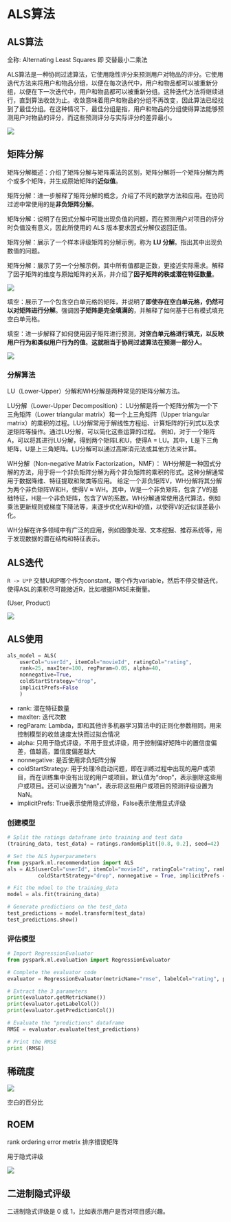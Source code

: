 # ALS算法

## ALS算法

全称: Alternating Least Squares 即 交替最小二乘法

ALS算法是一种协同过滤算法，它使用隐性评分来预测用户对物品的评分。它使用迭代方法来将用户和物品分组，以便在每次迭代中，用户和物品都可以被重新分组，以便在下一次迭代中，用户和物品都可以被重新分组。这种迭代方法将继续进行，直到算法收敛为止。收敛意味着用户和物品的分组不再改变，因此算法已经找到了最佳分组。在这种情况下，最佳分组是指，用户和物品的分组使得算法能够预测用户对物品的评分，而这些预测评分与实际评分的差异最小。

![](_attachments/old/2023-05-14-05-58-39.png)

## 矩阵分解

矩阵分解概述：介绍了矩阵分解与矩阵乘法的区别，矩阵分解将一个矩阵分解为两个或多个矩阵，并生成原始矩阵的**近似值**。

矩阵分解：进一步解释了矩阵分解的概念，介绍了不同的数学方法和应用。在协同过滤中常使用的是**非负矩阵分解**。

矩阵分解：说明了在因式分解中可能出现负值的问题，而在预测用户对项目的评分时负值没有意义，因此所使用的 ALS 版本要求因式分解仅返回正值。

矩阵分解：展示了一个样本评级矩阵的分解示例，称为 **LU 分解**。指出其中出现负数值的问题。

矩阵分解：展示了另一个分解示例，其中所有值都是正数，更接近实际需求。解释了因子矩阵的维度与原始矩阵的关系，并介绍了**因子矩阵的秩或潜在特征数量**。

![](_attachments/old/2023-05-14-06-17-45.png)

填空：展示了一个包含空白单元格的矩阵，并说明了**即使存在空白单元格，仍然可以对矩阵进行分解**。强调因**子矩阵是完全填满的**，并解释了如何基于已有模式填充空白单元格。

填空：进一步解释了如何使用因子矩阵进行预测，**对空白单元格进行填充，以反映用户行为和类似用户行为的值**。**这就相当于协同过滤算法在预测一部分人**。

![](_attachments/old/2023-05-14-06-18-03.png)

### 分解算法
LU（Lower-Upper）分解和WH分解是两种常见的矩阵分解方法。

LU分解（Lower-Upper Decomposition）：
LU分解是将一个矩阵分解为一个下三角矩阵（Lower triangular matrix）和一个上三角矩阵（Upper triangular matrix）的乘积的过程。LU分解常用于解线性方程组、计算矩阵的行列式以及求逆矩阵等操作。通过LU分解，可以简化这些运算的过程。
例如，对于一个矩阵A，可以将其进行LU分解，得到两个矩阵L和U，使得A = LU。其中，L是下三角矩阵，U是上三角矩阵。LU分解可以通过高斯消元法或其他方法来计算。

WH分解（Non-negative Matrix Factorization，NMF）：
WH分解是一种因式分解的方法，用于将一个非负矩阵分解为两个非负矩阵的乘积的形式。这种分解通常用于数据降维、特征提取和聚类等应用。
给定一个非负矩阵V，WH分解将其分解为两个非负矩阵W和H，使得V ≈ WH。其中，W是一个非负矩阵，包含了V的基础特征，H是一个非负矩阵，包含了W的系数。WH分解通常使用迭代算法，例如乘法更新规则或梯度下降法等，来逐步优化W和H的值，以使得V的近似误差最小化。

WH分解在许多领域中有广泛的应用，例如图像处理、文本挖掘、推荐系统等，用于发现数据的潜在结构和特征表示。

## ALS迭代

`R -> U*P` 交替U和P哪个作为constant，哪个作为variable，然后不停交替迭代，使得ASL的乘积尽可能接近R，比如根据RMSE来衡量。

(User, Product)

![](_attachments/old/2023-05-14-06-27-51.png)

## ALS使用

```python
als_model = ALS(
	userCol="userId", itemCol="movieId", ratingCol="rating", 
	rank=25, maxIter=100, regParam=0.05, alpha=40,
	nonnegative=True, 
	coldStartStrategy="drop", 
	implicitPrefs=False
	)
```

- rank: 潜在特征数量
- maxIter: 迭代次数
- regParam: Lambda，即和其他许多机器学习算法中的正则化参数相同，用来控制模型的收敛速度太快而过拟合情况
- alpha: 只用于隐式评级，不用于显式评级，用于控制偏好矩阵中的置信度偏差，值越高，置信度偏差越大
- nonnegative: 是否使用非负矩阵分解
- coldStartStrategy: 用于处理冷启动问题，即在训练过程中出现的用户或项目，而在训练集中没有出现的用户或项目。默认值为“drop”，表示删除这些用户或项目。还可以设置为“nan”，表示将这些用户或项目的预测评级设置为NaN。
- implicitPrefs: True表示使用隐式评级，False表示使用显式评级

### 创建模型

```python
# Split the ratings dataframe into training and test data
(training_data, test_data) = ratings.randomSplit([0.8, 0.2], seed=42)

# Set the ALS hyperparameters
from pyspark.ml.recommendation import ALS
als = ALS(userCol="userId", itemCol="movieId", ratingCol="rating", rank = 10, maxIter = 15, regParam = .1,
          coldStartStrategy="drop", nonnegative = True, implicitPrefs = False)

# Fit the mdoel to the training_data
model = als.fit(training_data)

# Generate predictions on the test_data
test_predictions = model.transform(test_data)
test_predictions.show()
```

### 评估模型

```python
# Import RegressionEvaluator
from pyspark.ml.evaluation import RegressionEvaluator

# Complete the evaluator code
evaluator = RegressionEvaluator(metricName="rmse", labelCol="rating", predictionCol="prediction")

# Extract the 3 parameters
print(evaluator.getMetricName())
print(evaluator.getLabelCol())
print(evaluator.getPredictionCol())

# Evaluate the "predictions" dataframe
RMSE = evaluator.evaluate(test_predictions)

# Print the RMSE
print (RMSE)
```

## 稀疏度

![](_attachments/old/2023-05-14-06-43-24.png)

空白的百分比

## ROEM

rank ordering error metrix 排序错误矩阵

用于隐式评级

![](_attachments/old/2023-05-14-06-53-53.png)

## 二进制隐式评级

二进制隐式评级是 0 或 1，比如表示用户是否对项目感兴趣。